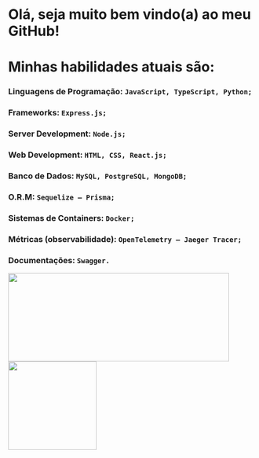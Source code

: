 # Olá, seja muito bem vindo(a) ao meu GitHub!

# Minhas habilidades atuais são:

### Linguagens de Programação: `JavaScript, TypeScript, Python;` <br/>
### Frameworks: `Express.js;` <br/>
### Server Development: `Node.js;` <br/>
### Web Development: `HTML, CSS, React.js;` <br/>
### Banco de Dados: `MySQL, PostgreSQL, MongoDB;` <br/>
### O.R.M: `Sequelize – Prisma;` <br/>
### Sistemas de Containers: `Docker;` <br/>
### Métricas (observabilidade): `OpenTelemetry – Jaeger Tracer;` <br/>
### Documentações: `Swagger.` <br/>




   

<div>
   <img height="180em" width="450em" src="https://github-readme-stats.vercel.app/api?username=AlexSnider&show_icons=true&theme=tokyonight"/>
   <img height="180em" src="https://github-readme-stats.vercel.app/api/top-langs/?username=AlexSnider&layout=compact&theme=tokyonight"/>
</div>
